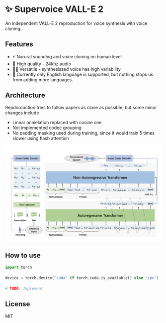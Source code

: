 # ✨ Supervoice VALL-E 2
An independent VALL-E 2 reproduction for voice synthesis with voice cloning.

## Features

* ⚡️ Narural sounding and voice cloning on human level
* 🎤 High quality - 24khz audio
* 🤹‍♂️ Versatile - synthesiszed voice has high variability
* 📕 Currently only English language is supported, but nothing stops us from adding more languages.

## Architecture

Repdorduction tries to follow papers as close as possible, but some minor changes include
* Linear annielation replaced with cosine one
* Not implemented codec grouping
* No padding masking used during training, since it would train 5 times slower using flash attention

![valle-2 arcitecture](/docs/arch.png)

## How to use

```python
import torch

device = torch.device("cuda" if torch.cuda.is_available() else "cpu")

# TODO: Implement

```

## License

MIT
